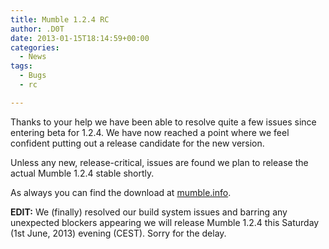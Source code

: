 ```yaml
---
title: Mumble 1.2.4 RC
author: .D0T
date: 2013-01-15T18:14:59+00:00
categories:
  - News
tags:
  - Bugs
  - rc

---
```

Thanks to your help we have been able to resolve quite a few issues since entering beta for 1.2.4. We have now reached a point where we feel confident putting out a release candidate for the new version.

Unless any new, release-critical, issues are found we plan to release the actual Mumble 1.2.4 stable shortly.

As always you can find the download at [mumble.info][1].

**EDIT:** We (finally) resolved our build system issues and barring any unexpected blockers appearing we will release Mumble 1.2.4 this Saturday (1st June, 2013) evening (CEST). Sorry for the delay.

 [1]: http://mumble.info